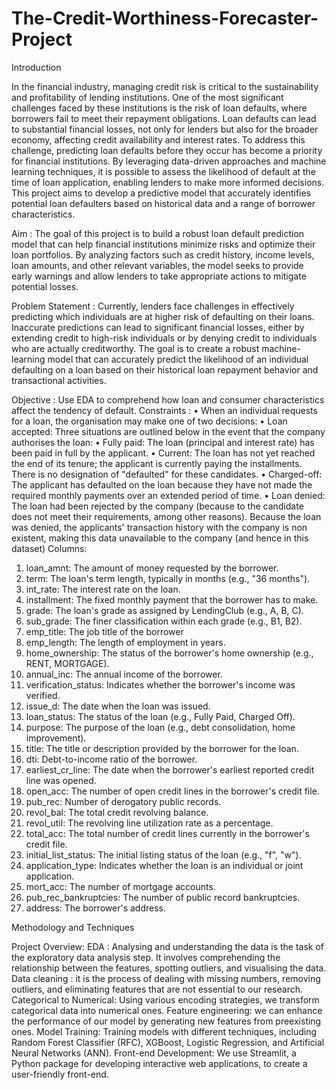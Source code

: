 # The-Credit-Worthiness-Forecaster-Project
Introduction

In the financial industry, managing credit risk is critical to the sustainability and profitability of lending institutions. One of the most significant challenges faced by these institutions is the risk of loan defaults, where borrowers fail to meet their repayment obligations. Loan defaults can lead to substantial financial losses, not only for lenders but also for the broader economy, affecting credit availability and interest rates.
To address this challenge, predicting loan defaults before they occur has become a priority for financial institutions. By leveraging data-driven approaches and machine learning techniques, it is possible to assess the likelihood of default at the time of loan application, enabling lenders to make more informed decisions. This project aims to develop a predictive model that accurately identifies potential loan defaulters based on historical data and a range of borrower characteristics.

Aim : 
The goal of this project is to build a robust loan default prediction model that can help financial institutions minimize risks and optimize their loan portfolios. By analyzing factors such as credit history, income levels, loan amounts, and other relevant variables, the model seeks to provide early warnings and allow lenders to take appropriate actions to mitigate potential losses.

Problem Statement : 
Currently, lenders face challenges in effectively predicting which individuals are at higher risk of defaulting on their loans. Inaccurate predictions can lead to significant financial losses, either by extending credit to high-risk individuals or by denying credit to individuals who are actually creditworthy. The goal is to create a robust machine-learning model that can accurately predict the likelihood of an individual defaulting on a loan based on their historical loan repayment behavior and transactional activities.

Objective :
Use EDA to comprehend how loan and consumer characteristics affect the tendency of default.
Constraints : 
• When an individual requests for a loan, the organisation may make one of two decisions:
• Loan accepted: Three situations are outlined below in the event that the company authorises the loan:
• Fully paid: The loan (principal and interest rate) has been paid in full by the applicant.
• Current: The loan has not yet reached the end of its tenure; the applicant is currently paying the installments. There is no designation of "defaulted" for these candidates.
• Charged-off: The applicant has defaulted on the loan because they have not made the required monthly payments over an extended period of time. 
• Loan denied: The loan had been rejected by the company (because to the candidate does not meet their requirements, among other reasons). Because the loan was denied, the applicants' transaction history with the company is non existent, making this data unavailable to the company (and hence in this dataset) 
Columns:
1.	loan_amnt: The amount of money requested by the borrower.
2.	term: The loan's term length, typically in months (e.g., "36 months").
3.	int_rate: The interest rate on the loan.
4.	installment: The fixed monthly payment that the borrower has to make.
5.	grade: The loan's grade as assigned by LendingClub (e.g., A, B, C).
6.	sub_grade: The finer classification within each grade (e.g., B1, B2).
7.	emp_title: The job title of the borrower
8.	emp_length: The length of employment in years.
9.	home_ownership: The status of the borrower's home ownership (e.g., RENT, MORTGAGE).
10.	annual_inc: The annual income of the borrower.
11.	verification_status: Indicates whether the borrower's income was verified.
12.	issue_d: The date when the loan was issued.
13.	loan_status: The status of the loan (e.g., Fully Paid, Charged Off).
14.	purpose: The purpose of the loan (e.g., debt consolidation, home improvement).
15.	title: The title or description provided by the borrower for the loan.
16.	dti: Debt-to-income ratio of the borrower.
17.	earliest_cr_line: The date when the borrower's earliest reported credit line was opened.
18.	open_acc: The number of open credit lines in the borrower's credit file.
19.	pub_rec: Number of derogatory public records.
20.	revol_bal: The total credit revolving balance.
21.	revol_util: The revolving line utilization rate as a percentage.
22.	total_acc: The total number of credit lines currently in the borrower's credit file.
23.	initial_list_status: The initial listing status of the loan (e.g., "f", "w").
24.	application_type: Indicates whether the loan is an individual or joint application.
25.	mort_acc: The number of mortgage accounts.
26.	pub_rec_bankruptcies: The number of public record bankruptcies.
27.	address: The borrower's address.

Methodology and Techniques

Project Overview: 
EDA : Analysing and understanding the data is the task of the exploratory data analysis step. It involves comprehending the relationship between the features, spotting outliers, and visualising the data. 
Data cleaning : it is the process of dealing with missing numbers, removing outliers, and eliminating features that are not essential to our research. 
Categorical to Numerical: Using various encoding strategies, we transform categorical data into numerical ones. 
Feature engineering: we can enhance the performance of our model by generating new features from preexisting ones. 
Model Training: Training models with different techniques, including Random Forest Classifier (RFC), XGBoost, Logistic Regression, and Artificial Neural Networks (ANN). 
Front-end Development: We use Streamlit, a Python package for developing interactive web applications, to create a user-friendly front-end.
